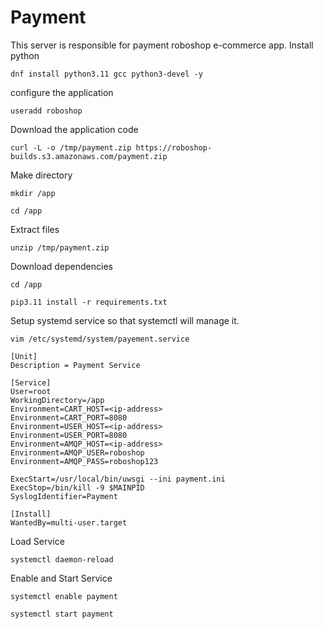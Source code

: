 # **Payment**
This server is responsible for payment roboshop e-commerce app.
Install python
```
dnf install python3.11 gcc python3-devel -y
```
configure the application
```
useradd roboshop
```
Download the application code
```
curl -L -o /tmp/payment.zip https://roboshop-builds.s3.amazonaws.com/payment.zip
```
Make directory
```
mkdir /app
```
```
cd /app
```
Extract files
```
unzip /tmp/payment.zip
```
Download dependencies
```
cd /app
```
```
pip3.11 install -r requirements.txt
```
Setup systemd service so that systemctl will manage it.
```
vim /etc/systemd/system/payement.service
```
```
[Unit] 
Description = Payment Service

[Service]
User=root
WorkingDirectory=/app
Environment=CART_HOST=<ip-address>
Environment=CART_PORT=8080
Environment=USER_HOST=<ip-address>
Environment=USER_PORT=8080
Environment=AMQP_HOST=<ip-address>
Environment=AMQP_USER=roboshop
Environment=AMQP_PASS=roboshop123

ExecStart=/usr/local/bin/uwsgi --ini payment.ini
ExecStop=/bin/kill -9 $MAINPID
SyslogIdentifier=Payment

[Install]
WantedBy=multi-user.target
```
Load Service
```
systemctl daemon-reload
```
Enable and Start Service
```
systemctl enable payment
```
```
systemctl start payment
```



